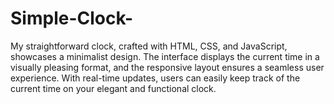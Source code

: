 # Simple-Clock-
My straightforward clock, crafted with HTML, CSS, and JavaScript, showcases a minimalist design. The interface displays the current time in a visually pleasing format, and the responsive layout ensures a seamless user experience. With real-time updates, users can easily keep track of the current time on your elegant and functional clock.

